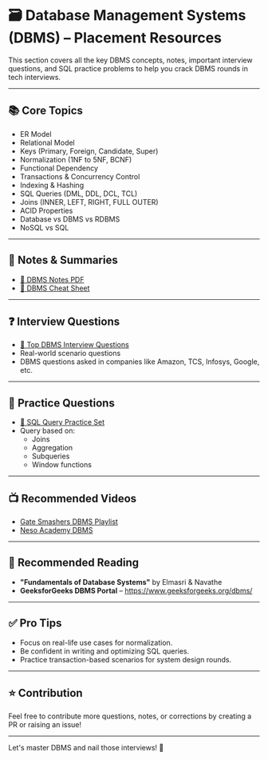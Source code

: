 
# 🗃️ Database Management Systems (DBMS) – Placement Resources

This section covers all the key DBMS concepts, notes, important interview questions, and SQL practice problems to help you crack DBMS rounds in tech interviews.

---

## 📚 Core Topics

- ER Model
- Relational Model
- Keys (Primary, Foreign, Candidate, Super)
- Normalization (1NF to 5NF, BCNF)
- Functional Dependency
- Transactions & Concurrency Control
- Indexing & Hashing
- SQL Queries (DML, DDL, DCL, TCL)
- Joins (INNER, LEFT, RIGHT, FULL OUTER)
- ACID Properties
- Database vs DBMS vs RDBMS
- NoSQL vs SQL

---

## 📝 Notes & Summaries

- [📄 DBMS Notes PDF](./dbms_notes.pdf)
- [🧠 DBMS Cheat Sheet](./dbms_cheatsheet.pdf)

---

## ❓ Interview Questions

- [💬 Top DBMS Interview Questions](./dbms_interview_questions.md)
- Real-world scenario questions
- DBMS questions asked in companies like Amazon, TCS, Infosys, Google, etc.

---

## 🧪 Practice Questions

- [🧾 SQL Query Practice Set](./Leetcode_SQL.pdf)
- Query based on:
  - Joins
  - Aggregation
  - Subqueries
  - Window functions

---

## 📺 Recommended Videos

- [Gate Smashers DBMS Playlist](https://youtube.com/playlist?list=PLxCzCOWd7aiGFBD2-2joCpWOLUrDLvVV_)
- [Neso Academy DBMS](https://youtube.com/playlist?list=PLBlnK6fEyqRjGelyGvV6HjqTwtF0qvVQ-)

---

## 📘 Recommended Reading

- **"Fundamentals of Database Systems"** by Elmasri & Navathe
- **GeeksforGeeks DBMS Portal** – https://www.geeksforgeeks.org/dbms/

---

## ✅ Pro Tips

- Focus on real-life use cases for normalization.
- Be confident in writing and optimizing SQL queries.
- Practice transaction-based scenarios for system design rounds.

---

## ⭐ Contribution

Feel free to contribute more questions, notes, or corrections by creating a PR or raising an issue!

---

Let's master DBMS and nail those interviews! 🚀
